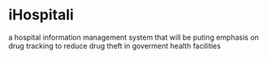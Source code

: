 # iHospitali
a hospital information management system that will be puting emphasis on drug tracking to reduce drug theft in goverment health facilities 
